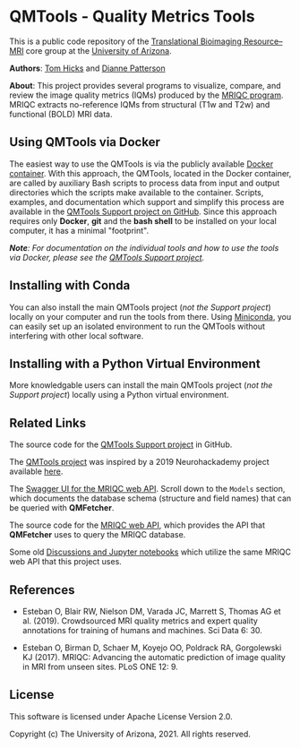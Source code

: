 ﻿# QMTools - Quality Metrics Tools

This is a public code repository of the [Translational Bioimaging Resource–MRI](https://research.arizona.edu/facilities/core-facilities/translational-bioimaging-resource-mri) core group at the [University of Arizona](https://www.arizona.edu/).

**Authors**: [Tom Hicks](https://github.com/hickst) and [Dianne Patterson](https://github.com/dkp)

**About**: This project provides several programs to visualize, compare, and review the image quality metrics (IQMs) produced by the [MRIQC program](https://github.com/poldracklab/mriqc). MRIQC extracts no-reference IQMs from structural (T1w and T2w) and functional (BOLD) MRI data.

## Using QMTools via Docker

The easiest way to use the QMTools is via the publicly available [Docker container](https://hub.docker.com/repository/docker/hickst/qmtools). With this approach, the QMTools, located in the Docker container, are called by auxiliary Bash scripts to process data from input and output directories which the scripts make available to the container. Scripts, examples, and documentation which support and simplify this process are available in the [QMTools Support project on GitHub](https://github.com/hickst/qmtools-support). Since this approach requires only **Docker**, **git** and the **bash shell** to be installed on your local computer, it has a minimal "footprint".

***Note**: For documentation on the individual tools and how to use the tools via Docker, please see the [QMTools Support project](https://github.com/hickst/qmtools-support).*

## Installing with Conda

You can also install the main QMTools project (*not the Support project*) locally on your computer and run the tools from there. Using [Miniconda](https://docs.conda.io/en/latest/miniconda.html), you can easily set up an isolated environment to run the QMTools without interfering with other local software.

## Installing with a Python Virtual Environment

More knowledgable users can install the main QMTools project (*not the Support project*) locally using a Python virtual environment.

## Related Links

The source code for the [QMTools Support project](https://github.com/hickst/qmtools-support) in GitHub.

The [QMTools project](https://github.com/hickst/qmtools/tree/main) was inspired by a 2019 Neurohackademy project available [here](https://github.com/elizabethbeard/mriqception).

The [Swagger UI for the MRIQC web API](https://mriqc.nimh.nih.gov). Scroll down to the `Models` section, which documents the database schema (structure and field names) that can be queried with **QMFetcher**.

The source code for the [MRIQC web API](https://mriqc.nimh.nih.gov/), which provides the API that **QMFetcher** uses to query the MRIQC database.

Some old [Discussions and Jupyter notebooks](https://www.kaggle.com/chrisfilo/mriqc/code) which utilize the same MRIQC web API that this project uses.

## References

- Esteban O, Blair RW, Nielson DM, Varada JC, Marrett S, Thomas AG et al. (2019). Crowdsourced MRI quality metrics and expert quality annotations for training of humans and machines. Sci Data 6: 30.

- Esteban O, Birman D, Schaer M, Koyejo OO, Poldrack RA, Gorgolewski KJ (2017). MRIQC: Advancing the automatic prediction of image quality in MRI from unseen sites. PLoS ONE 12: 9.

## License

This software is licensed under Apache License Version 2.0.

Copyright (c) The University of Arizona, 2021. All rights reserved.

